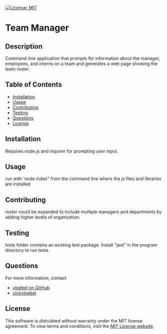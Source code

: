 
  [![License: MIT](https://img.shields.io/badge/License-MIT-yellow.svg)](https://opensource.org/licenses/MIT)
  # Team Manager
  ## Description  
  Command-line application that prompts for information about the manager, employees, and interns on a team and generates a web page showing the team roster.
  ## Table of Contents  
   * [Installation](#Installation)  
  * [Usage](#Usage)  
  * [Contributing](#Contributing)  
  * [Testing](#Testing) 
  * [Questions](#Questions)    
  * [License](#License)
  ## Installation  
  Requires node.js and inquirer for prompting user input.
  ## Usage  
  run with 'node index" from the command line where the js files and libraries are installed
  ## Contributing  
  roster could be expanded to include multiple managers and departments by adding higher levels of organization.
  ## Testing  
  _tests_ folder contains an existing test package. Install "jest" in the program directory to run tests.
  ## Questions
  For more information, contact  
  * [vloebel on GitHub](https://github.com/vloebel)  
  * [vickyloebel](mailto:vickyloebel)
  ## License
  This software is distrubted without warranty under the MIT license agreement. To view terms and conditions, visit the [MIT License website](https://opensource.org/licenses/MIT).
      
